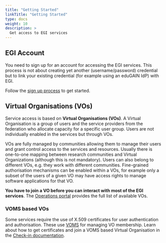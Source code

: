 ```yaml
---
title: "Getting Started"
linkTitle: "Getting Started"
type: docs
weight: 10
description: >
  Get access to EGI services
---
```


## EGI Account

You need to sign up for an account for accessing the EGI services. This process
is not about creating yet another (username/password) credential but to link
your existing credential (for example using an eduGAIN IdP) with EGI.

Follow the [sign up process](../check-in/signup/) to get started.

## Virtual Organisations (VOs)

Service access is based on **Virtual Organisations (VOs)**. A Virtual
Organisation is a group of users and the service providers from the federation
who allocate capacity for a specific user group. Users are not individually
enabled in the services but through VOs.

VOs are fully managed by communities allowing them to manage their users and
grant control access to the services and resources. Usually there is
one-to-one mapping between research communities and Virtual Organizations
(although this is not mandatory). Users can also belong to different VOs, e.g.
they work with different communities. Fine-grained authorisation mechanisms
can be enabled within a VOs, for example only a subset of the users of a given
VO may have access rights to manage software applications for that VO.

**You have to join a VO before you can interact with most of the EGI services**.
The [Operations portal](https://operations-portal.egi.eu/vo/) provides the
full list of available VOs.

### VOMS based VOs

Some services require the use of X.509 certificates for user authentication and
authorisation. These use [VOMS](https://italiangrid.github.io/voms/index.html)
for managing VO membership. Learn about how to get certificates and join a VOMS
based Virtual Organisation in the [Check-in documentation](../check-in/vos/voms).

